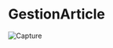 # GestionArticle
![Capture](https://user-images.githubusercontent.com/56721402/134518442-b4b196ab-a665-41ca-b94d-97208cb6e4ae.PNG)
